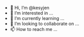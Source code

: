 - 👋 Hi, I’m @kesyjen
- 👀 I’m interested in ...
- 🌱 I’m currently learning ...
- 💞️ I’m looking to collaborate on ...
- 📫 How to reach me ...

<!---
kesyjen/kesyjen is a ✨ special ✨ repository because its `README.md` (this file) appears on your GitHub profile.
You can click the Preview link to take a look at your changes.
--->
